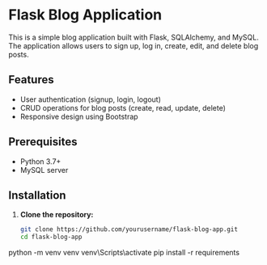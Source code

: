 # Flask Blog Application

This is a simple blog application built with Flask, SQLAlchemy, and MySQL. The application allows users to sign up, log in, create, edit, and delete blog posts.

## Features

- User authentication (signup, login, logout)
- CRUD operations for blog posts (create, read, update, delete)
- Responsive design using Bootstrap

## Prerequisites

- Python 3.7+
- MySQL server

## Installation

1. **Clone the repository:**

   ```bash
   git clone https://github.com/yourusername/flask-blog-app.git
   cd flask-blog-app
   ```


python -m venv venv
venv\Scripts\activate
pip install -r requirements